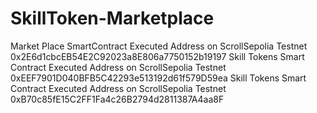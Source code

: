 # SkillToken-Marketplace


Market Place SmartContract Executed Address on ScrollSepolia Testnet      0x2E6d1cbcEB54E2C92023a8E806a7750152b19197
Skill Tokens Smart Contract Executed Address on ScrollSepolia Testnet     0xEEF7901D040BFB5C42293e513192d61f579D59ea
Skill Tokens Smart Contract Executed Address on ScrollSepolia Testnet     0xB70c85fE15C2FF1Fa4c26B2794d2811387A4aa8F  
